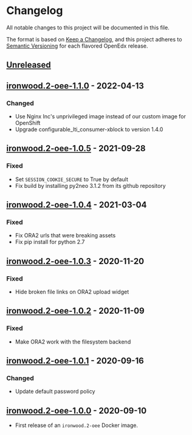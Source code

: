 # Changelog

All notable changes to this project will be documented in this file.

The format is based on [Keep a Changelog](https://keepachangelog.com/en/1.0.0/),
and this project adheres to [Semantic
Versioning](https://semver.org/spec/v2.0.0.html) for each flavored OpenEdx
release.

## [Unreleased]

## [ironwood.2-oee-1.1.0] - 2022-04-13

### Changed

- Use Nginx Inc's unprivileged image instead of our custom image for OpenShift
- Upgrade configurable_lti_consumer-xblock to version 1.4.0

## [ironwood.2-oee-1.0.5] - 2021-09-28

### Fixed

- Set `SESSION_COOKIE_SECURE` to True by default
- Fix build by installing py2neo 3.1.2 from its github repository

## [ironwood.2-oee-1.0.4] - 2021-03-04

### Fixed

- Fix ORA2 urls that were breaking assets
- Fix pip install for python 2.7

## [ironwood.2-oee-1.0.3] - 2020-11-20

### Fixed

- Hide broken file links on ORA2 upload widget

## [ironwood.2-oee-1.0.2] - 2020-11-09

### Fixed

- Make ORA2 work with the filesystem backend

## [ironwood.2-oee-1.0.1] - 2020-09-16

### Changed

- Update default password policy

## [ironwood.2-oee-1.0.0] - 2020-09-10

- First release of an `ironwood.2-oee` Docker image.

[unreleased]: https://github.com/openfun/openedx-docker/compare/ironwood.2-oee-1.1.0...HEAD
[ironwood.2-oee-1.1.0]: https://github.com/openfun/openedx-docker/compare/ironwood.2-oee-1.0.5...ironwood.2-oee-1.1.0
[ironwood.2-oee-1.0.5]: https://github.com/openfun/openedx-docker/compare/ironwood.2-oee-1.0.4...ironwood.2-oee-1.0.5
[ironwood.2-oee-1.0.4]: https://github.com/openfun/openedx-docker/compare/ironwood.2-oee-1.0.3...ironwood.2-oee-1.0.4
[ironwood.2-oee-1.0.3]: https://github.com/openfun/openedx-docker/compare/ironwood.2-oee-1.0.2...ironwood.2-oee-1.0.3
[ironwood.2-oee-1.0.2]: https://github.com/openfun/openedx-docker/compare/ironwood.2-oee-1.0.1...ironwood.2-oee-1.0.2
[ironwood.2-oee-1.0.1]: https://github.com/openfun/openedx-docker/compare/ironwood.2-oee-1.0.0...ironwood.2-oee-1.0.1
[ironwood.2-oee-1.0.0]: https://github.com/openfun/openedx-docker/releases/tag/ironwood.2-oee-1.0.0
